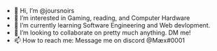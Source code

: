 - 👋 Hi, I’m @joursnoirs
- 👀 I’m interested in Gaming, reading, and Computer Hardware
- 🌱 I’m currently learning Software Engineering and Web devlopment.
- 💞️ I’m looking to collaborate on pretty much anything. DM me!
- 📫 How to reach me: Message me on discord @Mæx#0001

<!---
joursnoirs/joursnoirs is a ✨ special ✨ repository because its `README.md` (this file) appears on your GitHub profile.
You can click the Preview link to take a look at your changes.
--->
